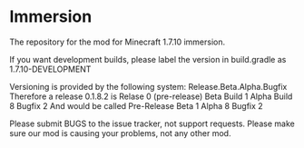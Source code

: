 Immersion
=======

The repository for the mod for Minecraft 1.7.10 immersion.

If you want development builds, please label the version in build.gradle as 1.7.10-DEVELOPMENT

Versioning is provided by the following system:
Release.Beta.Alpha.Bugfix
Therefore a release 0.1.8.2 is Relase 0 (pre-release) Beta Build 1 Alpha Build 8 Bugfix 2
And would be called Pre-Release Beta 1 Alpha 8 Bugfix 2

Please submit BUGS to the issue tracker, not support requests.
Please make sure our mod is causing your problems, not any other mod.

